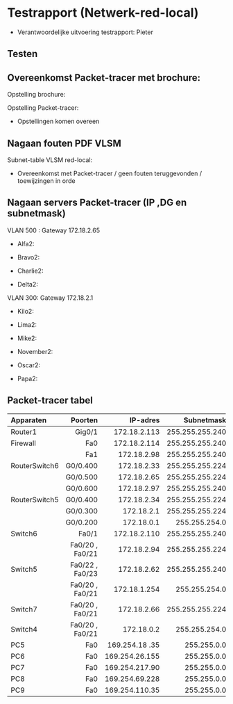 # Testrapport (Netwerk-red-local)

* Verantwoordelijke uitvoering testrapport: Pieter

## Testen

## Overeenkomst Packet-tracer met brochure:

Opstelling brochure:

Opstelling Packet-tracer:

- Opstellingen komen overeen

## Nagaan fouten PDF VLSM

Subnet-table VLSM red-local:



- Overeenkomst met Packet-tracer / geen fouten teruggevonden / toewijzingen in orde


## Nagaan servers Packet-tracer (IP ,DG en subnetmask) 

VLAN 500 : Gateway 172.18.2.65

- Alfa2: 

- Bravo2: 

- Charlie2: 

- Delta2: 

VLAN 300: Gateway 172.18.2.1

- Kilo2: 

- Lima2:

- Mike2:

- November2:

- Oscar2:

- Papa2:

## Packet-tracer tabel 


| Apparaten 	| Poorten            | IP-adres 		| Subnetmask 		| 
| :---      	|    ---:            |     ---: 		|       ---: 		|            
| Router1   	| Gig0/1  	         | 172.18.2.113     | 255.255.255.240   |				 
| Firewall      | Fa0                | 172.18.2.114     | 255.255.255.240   |				
|				| Fa1                | 172.18.2.98      | 255.255.255.240   |				  
| RouterSwitch6 | G0/0.400           | 172.18.2.33      | 255.255.255.224   |				  
| 				| G0/0.500           | 172.18.2.65      | 255.255.255.224   |				  
| 				| G0/0.600           | 172.18.2.97      | 255.255.255.240   |				  
| RouterSwitch5 | G0/0.400           | 172.18.2.34      | 255.255.255.224   |				  
| 				| G0/0.300           | 172.18.2.1       | 255.255.255.224   |				  
| 				| G0/0.200           | 172.18.0.1       | 255.255.254.0     |				  
| Switch6       | Fa0/1              | 172.18.2.110     | 255.255.255.240   |				  	
| 				| Fa0/20 , Fa0/21    | 172.18.2.94      | 255.255.255.224   |					  
| Switch5       | Fa0/22 , Fa0/23    | 172.18.2.62      | 255.255.255.240   |				  
| 				| Fa0/20 , Fa0/21    | 172.18.1.254     | 255.255.254.0     |	
| Switch7       | Fa0/20 , Fa0/21    | 172.18.2.66      | 255.255.255.224   |	
| Switch4       | Fa0/20 , Fa0/21    | 172.18.0.2       | 255.255.254.0     |					  
| PC5           | Fa0                | 169.254.18 .35   | 255.255.0.0       |
| PC6           | Fa0                | 169.254.26.155   | 255.255.0.0       |
| PC7           | Fa0                | 169.254.217.90   | 255.255.0.0       |
| PC8           | Fa0                | 169.254.69.228   | 255.255.0.0       |
| PC9           | Fa0                | 169.254.110.35   | 255.255.0.0       |

